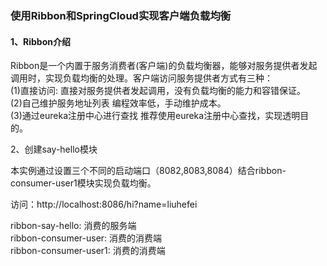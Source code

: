 ###  使用Ribbon和SpringCloud实现客户端负载均衡     
#### 1、Ribbon介绍    
Ribbon是一个内置于服务消费者(客户端)的负载均衡器，能够对服务提供者发起调用时，实现负载均衡的处理。客户端访问服务提供者方式有三种：     
(1)直接访问: 直接对服务提供者发起调用，没有负载均衡的能力和容错保证。    
(2)自己维护服务地址列表 编程效率低，手动维护成本。     
(3)通过eureka注册中心进行查找 推荐使用eureka注册中心查找，实现透明目的。   

2、创建say-hello模块 


本实例通过设置三个不同的启动端口（8082,8083,8084）结合ribbon-consumer-user1模块实现负载均衡。    

访问：http://localhost:8086/hi?name=liuhefei

ribbon-say-hello: 消费的服务端   
ribbon-consumer-user:  消费的消费端   
ribbon-consumer-user1:  消费的消费端
